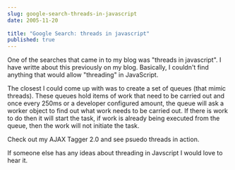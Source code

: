 ```yaml
---
slug: google-search-threads-in-javascript
date: 2005-11-20
 
title: "Google Search: threads in javascript"
published: true
---
```

One of the searches that came in to my blog was "threads in javascript".  I have writte about this previously on my blog.  Basically, I couldn't find anything that would allow "threading" in JavaScript. <p />The closest I could come up with was to create a set of queues (that mimic threads).  These queues hold items of work that need to be carried out and once every 250ms or a developer configured amount, the queue will ask a worker object to find out what work needs to be carried out.  If there is work to do then it will start the task, if work is already being executed from the queue, then the work will not initiate the task.<p />Check out my AJAX Tagger 2.0 and see psuedo threads in action.<p />If someone else has any ideas about threading in Javscript I would love to hear it.<p />

